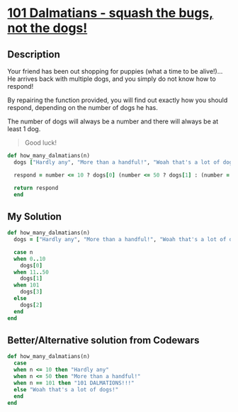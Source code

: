 # [101 Dalmatians - squash the bugs, not the dogs!](https://www.codewars.com/kata/56f6919a6b88de18ff000b36)

## Description
Your friend has been out shopping for puppies (what a time to be alive!)... He arrives back with multiple dogs, and you 
simply do not know how to respond!

By repairing the function provided, you will find out exactly how you should respond, depending on the number of dogs he
has.

The number of dogs will always be a number and there will always be at least 1 dog.

> Good luck!

```ruby
def how_many_dalmatians(n)
  dogs ["Hardly any", "More than a handful!", "Woah that's a lot of dogs!", "101 DALMATIONS!!!"];

  respond = number <= 10 ? dogs[0] (number <= 50 ? dogs[1] : (number = 101  dogs[3] : dogs[2]

  return respond
  end
```

## My Solution
```ruby
def how_many_dalmatians(n)
  dogs = ["Hardly any", "More than a handful!", "Woah that's a lot of dogs!", "101 DALMATIONS!!!"]

  case n
  when 0..10
    dogs[0]
  when 11..50
    dogs[1]
  when 101
    dogs[3]
  else
    dogs[2]
  end
end
```

## Better/Alternative solution from Codewars
```ruby
def how_many_dalmatians(n)
  case
  when n <= 10 then "Hardly any"
  when n <= 50 then "More than a handful!"
  when n == 101 then "101 DALMATIONS!!!"
  else "Woah that's a lot of dogs!"
  end
end
```
